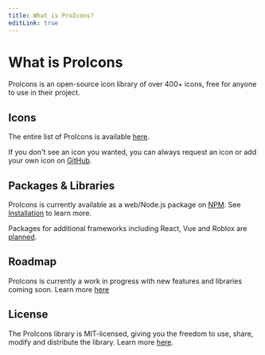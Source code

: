 ```yaml
---
title: What is ProIcons?
editLink: true
---
```

# What is ProIcons
ProIcons is an open-source icon library of over 400+ icons, free for anyone to use in their project.

## Icons
The entire list of ProIcons is available [here](../../icons).

If you don't see an icon you wanted, you can always request an icon or add your own icon on [GitHub](https://github.com/ProCode-Software/proicons).

## Packages & Libraries
ProIcons is currently available as a web/Node.js package on [NPM](https://npmjs.com/package/proicons). See [Installation](./installation) to learn more.

Packages for additional frameworks including React, Vue and Roblox are [planned](../contributing/roadmap).

## Roadmap
ProIcons is currently a work in progress with new features and libraries coming soon. Learn more [here](./../contributing/roadmap)

## License
The ProIcons library is MIT-licensed, giving you the freedom to use, share, modify and distribute the library. Learn more [here](https://github.com/ProCode-Software/proicons/?tab=MIT-1-ov-file).